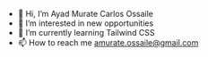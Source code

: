- 👋 Hi, I’m Ayad Murate Carlos Ossaile
- 👀 I’m interested in new opportunities
- 🌱 I’m currently learning Tailwind CSS
- 📫 How to reach me amurate.ossaile@gmail.com

<!---
Murate08/Murate08 is a ✨ special ✨ repository because its `README.md` (this file) appears on your GitHub profile.
You can click the Preview link to take a look at your changes.
--->
